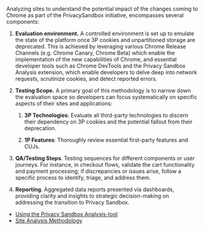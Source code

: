 Analyzing sites to understand the potential impact of the changes coming to Chrome as part of the PrivacySandbox initiative, encompasses several components:

1. **Evaluation environment.** A controlled environment is set up to emulate the state of the platform once 3P cookies and unpartitioned storage are deprecated. This is achieved by leveraging various Chrome Release Channels (e.g. Chrome Canary, Chrome Beta) which enable the implementation of the new capabilities of Chrome, and essential developer tools such as Chrome DevTools and the Privacy Sandbox Analysis extension, which enable developers to delve deep into network requests, scrutinize cookies, and detect reported errors.

2. **Testing Scope.** A primary goal of this methodology is to narrow down the evaluation space so developers can focus systematically on specific aspects of their sites and applications:

    1. **3P Technologies**: Evaluate all third-party technologies to discern their dependency on 3P cookies and the potential fallout from their deprecation.

    2. **1P Features**: Thoroughly review essential first-party features and CUJs.

3. **QA/Testing Steps**. Testing sequences for different components or user journeys. For instance, in checkout flows, validate the cart functionality and payment processing; if discrepancies or issues arise, follow a specific process to identify, triage, and address them.

4. **Reporting**. Aggregated data reports presented via dashboards, providing clarity and insights to strategic decision-making on addressing the transition to Privacy Sandbox.



* [Using the Privacy Sandbox Analysis-tool](Using-the-Privacy-Sandbox-Analysis-tool)
* [Site Analysis Methodology](Site-Analysis-Methodology)
